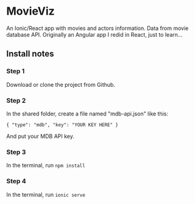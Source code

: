 # MovieViz

An Ionic/React app with movies and actors information. Data from movie database API.
Originally an Angular app I redid in React, just to learn...

## Install notes

### Step 1

Download or clone the project from Github.

### Step 2

In the shared folder, create a file named "mdb-api.json" like this:

`{ "type": "mdb", "key": "YOUR KEY HERE" }`

And put your MDB API key.

### Step 3

In the terminal, run `npm install`

### Step 4

In the terminal, run `ionic serve`
